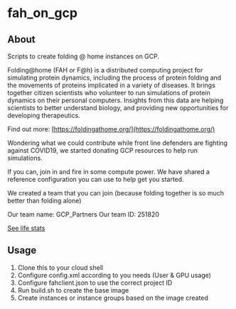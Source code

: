 # fah_on_gcp

## About

Scripts to create folding @ home instances on GCP.

Folding@home (FAH or F@h) is a distributed computing project for simulating
protein dynamics, including the process of protein folding and the movements of
proteins implicated in a variety of diseases. It brings together citizen
scientists who volunteer to run simulations of protein dynamics on their
personal computers. Insights from this data are helping scientists to better
understand biology, and providing new opportunities for developing therapeutics.

Find out more: [https://foldingathome.org/](https://foldingathome.org/)

Wondering what we could contribute while front line defenders are fighting
against COVID19, we started donating GCP resources to help run simulations.

If you can, join in and fire in some compute power. We have shared a reference
configuration you can use to help get you started.

We created a team that you can join (because folding together is so much better
than folding alone)

Our team name: GCP_Partners
Our team ID: 251820

[See life stats](https://stats.foldingathome.org/team/251820)

## Usage

1. Clone this to your cloud shell
2. Configure config.xml according to you needs (User & GPU usage)
3. Configure fahclient.json to use the correct project ID
4. Run build.sh to create the base image
5. Create instances or instance groups based on the image created
